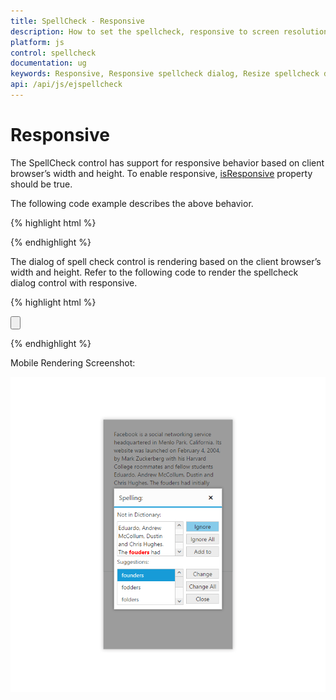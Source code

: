 ```yaml
---
title: SpellCheck - Responsive
description: How to set the spellcheck, responsive to screen resolutions
platform: js
control: spellcheck
documentation: ug
keywords: Responsive, Responsive spellcheck dialog, Resize spellcheck dialog
api: /api/js/ejspellcheck
---
```

# Responsive

The SpellCheck control has support for responsive behavior based on client browser’s width and height. To enable responsive, [isResponsive](/api/js/ejspellcheck#members:isresponsive-isresponsive) property should be true.

The following code example describes the above behavior.

{% highlight html %}

<div id="SpellCheck"></div>
    
<script type="text/javascript">
    $(function () {
            $("#SpellCheck").ejSpellCheck({                
                dictionarySettings: {
                    dictionaryUrl: "http://js.syncfusion.com/demos/ejservices/api/SpellCheck/CheckWords",
                    customDictionaryUrl: "http://js.syncfusion.com/demos/ejservices/api/SpellCheck/AddToDictionary"
                },
                isResponsive: true
            });
        });      

</script>

{% endhighlight %}

The dialog of spell check control is rendering based on the client browser’s width and height. Refer to the following code to render the spellcheck dialog control with responsive.

{% highlight html %}

<div id="SpellCheck"></div>

<div>
     <input type="button" id="Spell" />
</div>

<script type="text/javascript">
    $(function () {
            $("#SpellCheck").ejSpellCheck({                
                dictionarySettings: {
                    dictionaryUrl: "http://js.syncfusion.com/demos/ejservices/api/SpellCheck/CheckWords",
                    customDictionaryUrl: "http://js.syncfusion.com/demos/ejservices/api/SpellCheck/AddToDictionary"
                },
                isResponsive: true
            });
    
            $("#Spell").ejButton({
                width: 100,
                height: 25,
                click: "showDialog",
                text: "Spell check"
            });
        });      
    
    function showDialog() {
        var spellObj = $("#SpellCheck").data("ejSpellCheck");
        spellObj.showInDialog();
    }

</script>

{% endhighlight %}

Mobile Rendering Screenshot:

![](Responsive_Images/Responsive_Image.png)